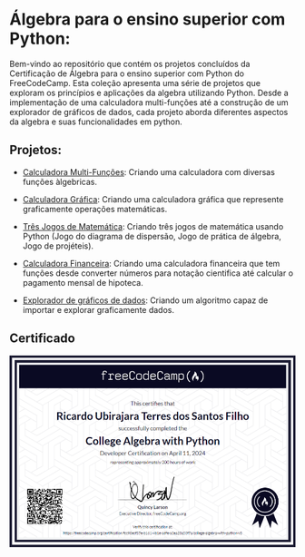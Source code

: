 # Álgebra para o ensino superior com Python:

Bem-vindo ao repositório que contém os projetos concluídos da Certificação de Álgebra para o ensino superior com Python do FreeCodeCamp. Esta coleção apresenta uma série de projetos que exploram os princípios e aplicações da algebra utilizando Python. Desde a implementação de uma calculadora multi-funções até a construção de um explorador de gráficos de dados, cada projeto aborda diferentes aspectos da algebra e suas funcionalidades em python.

## Projetos:
  - [Calculadora Multi-Funções](Multi-Functio-Calculator/): Criando uma calculadora com diversas funções àlgebricas.

  - [Calculadora Gráfica](Graphing-Calculator/): Criando uma calculadora gráfica que represente graficamente operações matemáticas.

  - [Três Jogos de Matemática](Three-Math-Games/): Criando três jogos de matemática usando Python (Jogo do diagrama de dispersão, Jogo de prática de álgebra, Jogo de projéteis).

  - [Calculadora Financeira](Financial-Calculator/): Criando uma calculadora financeira que tem funções desde converter números para notação cientifica até calcular o pagamento mensal de hipoteca.

  - [Explorador de gráficos de dados](Data-Graph-Explorer/): Criando um algoritmo capaz de importar e explorar graficamente dados.

## Certificado

<div align="center">
  <img src="imgs/certificado_AlgebraPython.png" alt="Certificado FreeCodeCamp" style="display:block; margin:auto; margin-bottom:20px;">
</div>